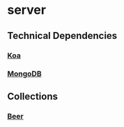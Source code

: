 # server
## Technical Dependencies
### [Koa](https://www.npmjs.com/package/koa)
### [MongoDB](https://www.npmjs.com/package/mongodb)
## Collections
### [Beer](./docs/collection/beer.md)
